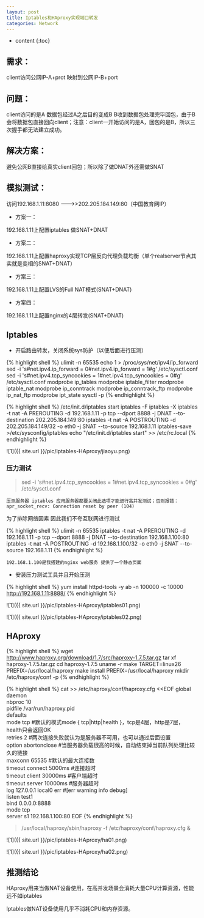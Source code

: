 ```yaml
---
layout: post
title: Iptables和HAproxy实现端口转发
categories: Network
---
```


* content
{:toc}


## 需求：

client访问公网IP-A+prot 映射到公网IP-B+port 


## 问题：

client访问的是A 数据包经过A之后目的变成B B收到数据包处理完毕回包，由于B会将数据包直接回向client；注意：client一开始访问的是A，回包的是B，所以三次握手都无法建立成功。


## 解决方案：

避免公网B直接给真实client回包；所以除了做DNAT外还需做SNAT

## 模拟测试：

访问192.168.1.11:8080 --->>202.205.184.149:80（中国教育网IP）

* 方案一：

192.168.1.11上配置iptables 做SNAT+DNAT

* 方案二：

192.168.1.11上配置haproxy实现TCP层反向代理负载均衡（单个realserver节点其实就是变相的SNAT+DNAT）

* 方案三：

192.168.1.11上配置LVS的Full NAT模式(SNAT+DNAT)

* 方案四：

192.168.1.11上配置nginx的4层转发(SNAT+DNAT)



## Iptables

* 开启路由转发，关闭系统sys防护（以便后面进行压测）

{% highlight shell %}
ulimit -n 65535
echo 1 > /proc/sys/net/ipv4/ip_forward
sed -i 's#net.ipv4.ip_forward = 0#net.ipv4.ip_forward = 1#g' /etc/sysctl.conf
sed -i 's#net.ipv4.tcp_syncookies = 1#net.ipv4.tcp_syncookies = 0#g' /etc/sysctl.conf
modprobe ip_tables
modprobe iptable_filter
modprobe iptable_nat
modprobe ip_conntrack
modprobe ip_conntrack_ftp
modprobe ip_nat_ftp
modprobe ipt_state
sysctl -p
{% endhighlight %}


{% highlight shell %}
/etc/init.d/iptables start
iptables -F
iptables -X
iptables -t nat -A PREROUTING -d 192.168.1.11 -p tcp --dport 8888 -j DNAT --to-destination 202.205.184.149:80
iptables -t nat -A POSTROUTING -d 202.205.184.149/32 -o eth0 -j SNAT --to-source 192.168.1.11
iptables-save >/etc/sysconfig/iptables
echo "/etc/init.d/iptables start" >> /etc/rc.local
{% endhighlight %}


![1]({{ site.url }}/pic/iptables-HAproxy/jiaoyu.png)


### 压力测试

> sed -i 's#net.ipv4.tcp_syncookies = 1#net.ipv4.tcp_syncookies = 0#g' /etc/sysctl.conf

`压测服务器 iptables 应用服务器都要关闭此选项才能进行高并发测试；否则报错：apr_socket_recv: Connection reset by peer (104)`

为了排除网络因素 因此我们不夸互联网进行测试


{% highlight shell %}
ulimit -n 65535
iptables -t nat -A PREROUTING -d 192.168.1.11 -p tcp --dport 8888 -j DNAT --to-destination 192.168.1.100:80
iptables -t nat -A POSTROUTING -d 192.168.1.100/32 -o eth0 -j SNAT --to-source 192.168.1.11
{% endhighlight %}

`192.168.1.100是我搭建的nginx web服务 提供了一个静态页面`


* 安装压力测试工具并且开始压测

{% highlight shell %}
yum install httpd-tools -y
ab -n 100000 -c 10000 http://192.168.1.11:8888/
{% endhighlight %}



![1]({{ site.url }}/pic/iptables-HAproxy/iptables01.png)

![1]({{ site.url }}/pic/iptables-HAproxy/iptables02.png)




## HAproxy

{% highlight shell %}
wget http://www.haproxy.org/download/1.7/src/haproxy-1.7.5.tar.gz
tar xf haproxy-1.7.5.tar.gz 
cd haproxy-1.7.5
uname -r
make TARGET=linux26 PREFIX=/usr/local/haproxy
make install PREFIX=/usr/local/haproxy
mkdir /etc/haproxy/conf -p
{% endhighlight %}




{% highlight shell %}
cat >> /etc/haproxy/conf/haproxy.cfg <<EOF
global  
        daemon  
        nbproc 10  
        pidfile /var/run/haproxy.pid  
defaults  
        mode tcp               #默认的模式mode { tcp|http|health }，tcp是4层，http是7层，health只会返回OK  
        retries 2               #两次连接失败就认为是服务器不可用，也可以通过后面设置  
        option abortonclose     #当服务器负载很高的时候，自动结束掉当前队列处理比较久的链接  
        maxconn 65535            #默认的最大连接数  
        timeout connect 5000ms  #连接超时  
        timeout client 30000ms  #客户端超时  
        timeout server 10000ms  #服务器超时  
        log 127.0.0.1 local0 err #[err warning info debug]  
listen test1  
        bind 0.0.0.0:8888  
        mode tcp  
        server s1 192.168.1.100:80
EOF
{% endhighlight %}


> /usr/local/haproxy/sbin/haproxy -f /etc/haproxy/conf/haproxy.cfg &


![1]({{ site.url }}/pic/iptables-HAproxy/ha01.png)

![1]({{ site.url }}/pic/iptables-HAproxy/ha02.png)


## 推测结论

HAproxy用来当做NAT设备使用，在高并发场景会消耗大量CPU计算资源，性能远不如iptables

Iptables做NAT设备使用几乎不消耗CPU和内存资源。



